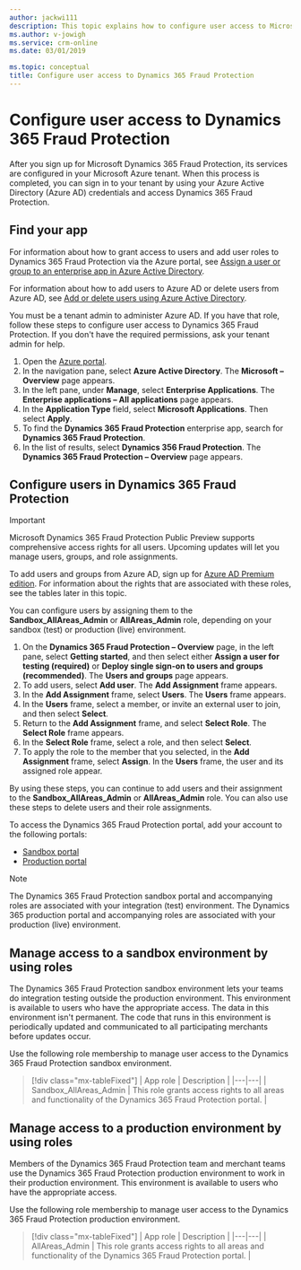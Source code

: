 ```yaml
---
author: jackwi111
description: This topic explains how to configure user access to Microsoft Dynamics 365 Fraud Protection.
ms.author: v-jowigh
ms.service: crm-online
ms.date: 03/01/2019

ms.topic: conceptual
title: Configure user access to Dynamics 365 Fraud Protection
---
```



# Configure user access to Dynamics 365 Fraud Protection

After you sign up for Microsoft Dynamics 365 Fraud Protection, its services are configured in your Microsoft Azure tenant. When this process is completed, you can sign in to your tenant by using your Azure Active Directory (Azure AD) credentials and access Dynamics 365 Fraud Protection.

## Find your app

For information about how to grant access to users and add user roles to Dynamics 365 Fraud Protection via the Azure portal, see [Assign a user or group to an enterprise app in Azure Active Directory](https://docs.microsoft.com/azure/active-directory/manage-apps/assign-user-or-group-access-portal).

For information about how to add users to Azure AD or delete users from Azure AD, see [Add or delete users using Azure Active Directory](https://docs.microsoft.com/azure/active-directory/fundamentals/add-users-azure-active-directory).

You must be a tenant admin to administer Azure AD. If you have that role, follow these steps to configure user access to Dynamics 365 Fraud Protection. If you don't have the required permissions, ask your tenant admin for help.

1. Open the [Azure portal](https://portal.azure.com/#home).
1. In the navigation pane, select **Azure Active Directory**. The **Microsoft – Overview** page appears.
1. In the left pane, under **Manage**, select **Enterprise Applications**. The **Enterprise applications – All applications** page appears.
1. In the **Application Type** field, select **Microsoft Applications**. Then select **Apply**. 
1. To find the **Dynamics 365 Fraud Protection** enterprise app, search for **Dynamics 365 Fraud Protection**.
1. In the list of results, select **Dynamics 356 Fraud Protection**. The **Dynamics 365 Fraud Protection – Overview** page appears.

## Configure users in Dynamics 365 Fraud Protection

> [!IMPORTANT]
> Microsoft Dynamics 365 Fraud Protection Public Preview supports comprehensive access rights for all users. Upcoming updates will let you manage users, groups, and role assignments.

To add users and groups from Azure AD, sign up for [Azure AD Premium edition](https://docs.microsoft.com/azure/active-directory/fundamentals/active-directory-get-started-premium). For information about the rights that are associated with these roles, see the tables later in this topic.

You can configure users by assigning them to the **Sandbox_AllAreas_Admin** or **AllAreas_Admin** role, depending on your sandbox (test) or production (live) environment.

1. On the **Dynamics 365 Fraud Protection – Overview** page, in the left pane, select **Getting started**, and then select either **Assign a user for testing (required)** or **Deploy single sign-on to users and groups (recommended)**. The **Users and groups** page appears.
1. To add users, select **Add user**. The **Add Assignment** frame appears.
1. In the **Add Assignment** frame, select **Users**. The **Users** frame appears.
1. In the **Users** frame, select a member, or invite an external user to join, and then select **Select**.
1. Return to the **Add Assignment** frame, and select **Select Role**. The **Select Role** frame appears.
1. In the **Select Role** frame, select a role, and then select **Select**.
1. To apply the role to the member that you selected, in the **Add Assignment** frame, select **Assign**. In the **Users** frame, the user and its assigned role appear.

By using these steps, you can continue to add users and their assignment to the **Sandbox_AllAreas_Admin** or **AllAreas_Admin** role. You can also use these steps to delete users and their role assignments.

To access the Dynamics 365 Fraud Protection portal, add your account to the following portals:

- [Sandbox portal](https://dfp.microsoft-int.com/)
- [Production portal](https://dfp.microsoft.com/)

> [!NOTE]
> The Dynamics 365 Fraud Protection sandbox portal and accompanying roles are associated with your integration (test) environment. The Dynamics 365 production portal and accompanying roles are associated with your production (live) environment.

## Manage access to a sandbox environment by using roles

The Dynamics 365 Fraud Protection sandbox environment lets your teams do integration testing outside the production environment. This environment is available to users who have the appropriate access. The data in this environment isn't permanent. The code that runs in this environment is periodically updated and communicated to all participating merchants before updates occur.

Use the following role membership to manage user access to the Dynamics 365 Fraud Protection sandbox environment.

> [!div class="mx-tableFixed"]
> | App role | Description |
> |---|---|
> | Sandbox_AllAreas_Admin | This role grants access rights to all areas and functionality of the Dynamics 365 Fraud Protection portal. |

## Manage access to a production environment by using roles

Members of the Dynamics 365 Fraud Protection team and merchant teams use the Dynamics 365 Fraud Protection production environment to work in their production environment. This environment is available to users who have the appropriate access.

Use the following role membership to manage user access to the Dynamics 365 Fraud Protection production environment.

> [!div class="mx-tableFixed"]
> | App role | Description |
> |---|---|
> | AllAreas_Admin | This role grants access rights to all areas and functionality of the Dynamics 365 Fraud Protection portal. |
